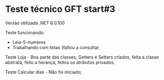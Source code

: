 # Teste técnico GFT start#3

Versão utilizada .NET 6.0.100

Teste funcionando: 
- Leia-5-numeros
- Trabalhando com listas (faltou a consulta)

Teste Loja - Boa parte das classes, Getters e Setters criados, feita a classe abstrata, feito a herança, feitos os atributos privados.

Teste Calcular dias - Não foi iniciado;

